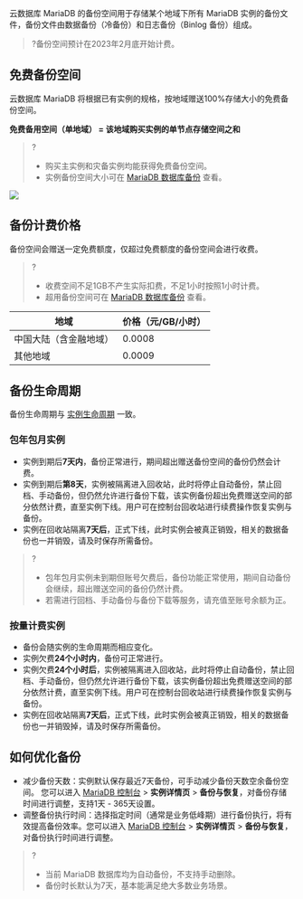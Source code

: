 云数据库 MariaDB 的备份空间用于存储某个地域下所有 MariaDB 实例的备份文件，备份文件由数据备份（冷备份）和日志备份（Binlog 备份）组成。
>?备份空间预计在2023年2月底开始计费。

## 免费备份空间
云数据库 MariaDB 将根据已有实例的规格，按地域赠送100%存储大小的免费备份空间。

**免费备用空间（单地域） = 该地域购买实例的单节点存储空间之和**

>?
>- 购买主实例和灾备实例均能获得免费备份空间。
>- 实例备份空间大小可在 [MariaDB 数据库备份](https://console.cloud.tencent.com/mariadb/backup/overview) 查看。

![](https://qcloudimg.tencent-cloud.cn/raw/8aa190ce95e7ca5f02bafec2ece7a872.png)

## 备份计费价格
备份空间会赠送一定免费额度，仅超过免费额度的备份空间会进行收费。
>?
>- 收费空间不足1GB不产生实际扣费，不足1小时按照1小时计费。
>- 超用备份空间可在 [MariaDB 数据库备份](https://console.cloud.tencent.com/mariadb/backup/overview) 查看。

| 地域 | 价格（元/GB/小时） |
| ------ | ------ |
|中国大陆（含金融地域） |0.0008 |
|其他地域 | 0.0009 |

## 备份生命周期
备份生命周期与 [实例生命周期](https://cloud.tencent.com/document/product/237/3257) 一致。

### 包年包月实例
- 实例到期后**7天内**，备份正常进行，期间超出赠送备份空间的备份仍然会计费。
- 实例到期后**第8天**，实例被隔离进入回收站，此时将停止自动备份，禁止回档、手动备份，但仍然允许进行备份下载，该实例备份超出免费赠送空间的部分依然计费，直至实例下线。用户可在控制台回收站进行续费操作恢复实例与备份。
- 实例在回收站隔离**7天后**，正式下线，此时实例会被真正销毁，相关的数据备份也一并销毁，请及时保存所需备份。
>?
>- 包年包月实例未到期但账号欠费后，备份功能正常使用，期间自动备份会继续，超出赠送空间的备份仍然计费。
>- 若需进行回档、手动备份与备份下载等服务，请充值至账号余额为正。

### 按量计费实例
- 备份会随实例的生命周期而相应变化。
- 实例欠费**24个小时内**，备份可正常进行。
- 实例欠费**24个小时后**，实例被隔离进入回收站，此时将停止自动备份，禁止回档、手动备份，但仍然允许进行备份下载，该实例备份超出免费赠送空间的部分依然计费，直至实例下线。用户可在控制台回收站进行续费操作恢复实例与备份。
- 实例在回收站隔离**7天后**，正式下线，此时实例会被真正销毁，相关的数据备份也一并销毁掉，请及时保存所需备份。

## 如何优化备份
- 减少备份天数：实例默认保存最近7天备份，可手动减少备份天数空余备份空间。
您可以进入 [MariaDB 控制台](https://console.cloud.tencent.com/mariadb) > **实例详情页** > **备份与恢复**，对备份存储时间进行调整，支持1天 - 365天设置。
- 调整备份执行时间：选择指定时间（通常是业务低峰期）进行备份执行，将有效提高备份效率。您可以进入 [MariaDB 控制台](https://console.cloud.tencent.com/mariadb) > **实例详情页** > **备份与恢复**，对备份执行时间进行调整。
>?
>- 当前 MariaDB 数据库均为自动备份，不支持手动删除。
>- 备份时长默认为7天，基本能满足绝大多数业务场景。


